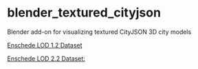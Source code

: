# blender_textured_cityjson
Blender add-on for visualizing textured CityJSON 3D city models

[Enschede LOD 1.2 Dataset](https://drive.usercontent.google.com/download?id=1HIomrzAQiEE0HgpGLyZ2UbNrG80UVYRA)

[Enschede LOD 2.2 Dataset:](https://drive.usercontent.google.com/download?id=1OY5vqxYPPgQzs0H7ISwHZxJY841BE98u)
